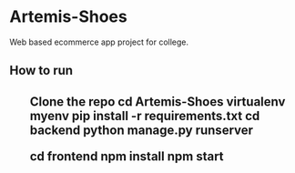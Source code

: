 # Artemis-Shoes
Web based ecommerce app project for college.

<h2>How to run <h2>
<ul>
Clone the repo
  cd Artemis-Shoes
virtualenv myenv
pip install -r requirements.txt
cd backend
python manage.py runserver 

cd frontend
npm install 
npm start
</ul>
  

